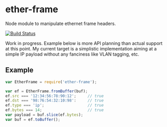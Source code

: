 # ether-frame

Node module to manipulate ethernet frame headers.

[![Build Status](https://travis-ci.org/wanderview/node-ether-frame.png)](https://travis-ci.org/wanderview/node-ether-frame)

Work in progress.  Example below is more API planning than actual support
at this point.  My current target is a simplistic implementation aiming at a
simple IP payload without any fanciness like VLAN tagging, etc.

## Example

```javascript
var EtherFrame = require('ether-frame');

var ef = EtherFrame.fromBuffer(buf);
ef.src === '12:34:56:78:90:12';     // true
ef.dst === '98:76:54:32:10:98':     // true
ef.type === 'ip';                   // true
ef.bytes === 14;                    // true
var payload = buf.slice(ef.bytes);
var buf = ef.toBuffer();
```
